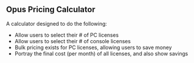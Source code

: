 ## Opus Pricing Calculator

A calculator designed to do the following:
- Allow users to select their # of PC licenses
- Allow users to select their # of console licenses
- Bulk pricing exists for PC licenses, allowing users to save money
- Portray the final cost (per month) of all licenses, and also show savings